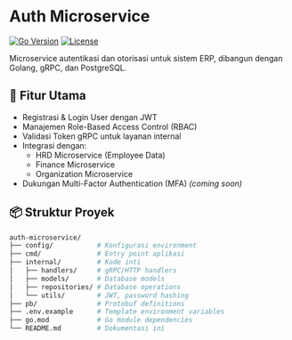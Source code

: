 # Auth Microservice

[![Go Version](https://img.shields.io/github/go-mod/go-version/yourusername/erp-system/auth-microservice)](https://golang.org/dl/)
[![License](https://img.shields.io/badge/license-MIT-blue.svg)](LICENSE)

Microservice autentikasi dan otorisasi untuk sistem ERP, dibangun dengan Golang, gRPC, dan PostgreSQL.

## 🚀 Fitur Utama

- Registrasi & Login User dengan JWT
- Manajemen Role-Based Access Control (RBAC)
- Validasi Token gRPC untuk layanan internal
- Integrasi dengan:
  - HRD Microservice (Employee Data)
  - Finance Microservice
  - Organization Microservice
- Dukungan Multi-Factor Authentication (MFA) _(coming soon)_

## 📦 Struktur Proyek

```bash
auth-microservice/
├── config/           # Konfigurasi environment
├── cmd/              # Entry point aplikasi
├── internal/         # Kode inti
│   ├── handlers/     # gRPC/HTTP handlers
│   ├── models/       # Database models
│   ├── repositories/ # Database operations
│   └── utils/        # JWT, password hashing
├── pb/               # Protobuf definitions
├── .env.example      # Template environment variables
├── go.mod            # Go module dependencies
└── README.md         # Dokumentasi ini
```
